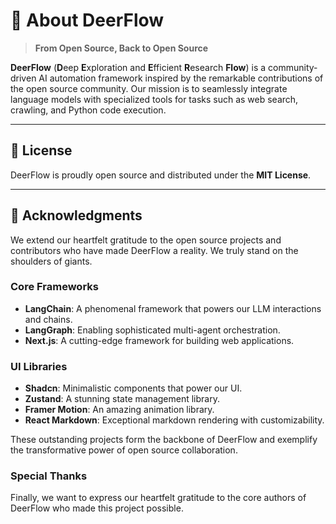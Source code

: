 # 🦌 About DeerFlow

> **From Open Source, Back to Open Source**

**DeerFlow** (**D**eep **E**xploration and **E**fficient **R**esearch **Flow**) is a community-driven AI automation framework inspired by the remarkable contributions of the open source community. Our mission is to seamlessly integrate language models with specialized tools for tasks such as web search, crawling, and Python code execution.

---

## 📜 License

DeerFlow is proudly open source and distributed under the **MIT License**.

---

## 🙌 Acknowledgments

We extend our heartfelt gratitude to the open source projects and contributors who have made DeerFlow a reality. We truly stand on the shoulders of giants.

### Core Frameworks
- **LangChain**: A phenomenal framework that powers our LLM interactions and chains.
- **LangGraph**: Enabling sophisticated multi-agent orchestration.
- **Next.js**: A cutting-edge framework for building web applications.

### UI Libraries
- **Shadcn**: Minimalistic components that power our UI.
- **Zustand**: A stunning state management library.
- **Framer Motion**: An amazing animation library.
- **React Markdown**: Exceptional markdown rendering with customizability.

These outstanding projects form the backbone of DeerFlow and exemplify the transformative power of open source collaboration.

### Special Thanks
Finally, we want to express our heartfelt gratitude to the core authors of DeerFlow who made this project possible.
